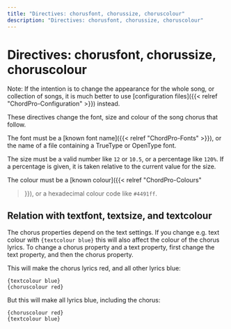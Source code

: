 ```yaml
---
title: "Directives: chorusfont, chorussize, choruscolour"
description: "Directives: chorusfont, chorussize, choruscolour"
---
```


# Directives: chorusfont, chorussize, choruscolour

Note: If the intention is to change the appearance for the whole song,
or collection of songs, it is much better to use [configuration
files]({{< relref "ChordPro-Configuration" >}}) instead.

These directives change the font, size and colour of the song chorus
that follow.

The font must be a [known font name]({{< relref "ChordPro-Fonts" >}}),
or the name of a file containing a TrueType or OpenType font.

The size must be a valid number like `12` or `10.5`, or a percentage
like `120%`. If a percentage is given, it is taken relative to the
current value for the size.

The colour must be a [known colour]({{< relref "ChordPro-Colours"
>}}), or a hexadecimal colour code like `#4491ff`.

## Relation with textfont, textsize, and textcolour

The chorus properties depend on the text settings. If you change e.g.
text colour with `{textcolour blue}` this will also affect the colour of the
chorus lyrics. To change a chorus property and a text property, first
change the text property, and then the chorus property.

This will make the chorus lyrics red, and all other lyrics blue:

    {textcolour blue}
    {choruscolour red}

But this will make all lyrics blue, including the chorus:

    {choruscolour red}
    {textcolour blue}
